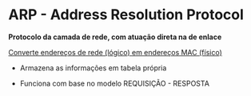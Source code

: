 
# ARP - Address Resolution Protocol

**Protocolo da camada de rede, com atuação direta na de enlace**

<u>Converte endereços de rede (lógico) em endereços MAC (físico)</u>

- Armazena as informações em tabela própria 

- Funciona com base no modelo REQUISIÇÃO - RESPOSTA

